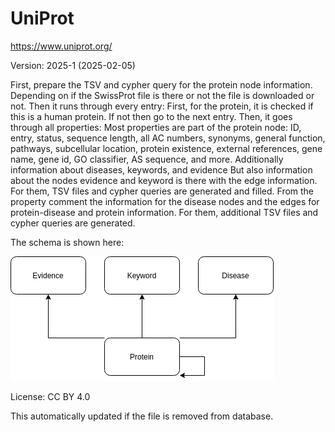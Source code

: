 # UniProt
https://www.uniprot.org/

Version: 2025-1 (2025-02-05)

First, prepare the TSV and cypher query for the protein node information.
Depending on if the SwissProt file is there or not the file is downloaded or not.
Then it runs through every entry:
    First, for the protein, it is checked if this is a human protein. If not then go to the next entry.
    Then, it goes through all properties:
        Most properties are part of the protein node: ID, entry, status, sequence length, all AC numbers, synonyms, general function, pathways, subcellular location, protein existence, external references, gene name, gene id, GO classifier, AS sequence, and more. Additionally information about diseases, keywords, and evidence
        But also information about the nodes evidence and keyword is there with the edge information. For them, TSV files and cypher queries are generated and filled.
        From the property comment the information for the disease nodes and the edges for protein-disease and protein information. For them, additional TSV files and cypher queries are generated.


The schema is shown here:

![er_diagram](uniprot.png)

License: CC BY 4.0

This automatically updated if the file is removed from database.